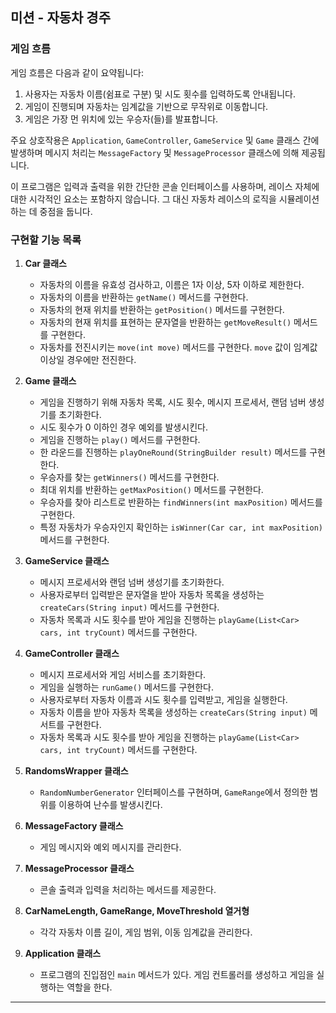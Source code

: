 미션 - 자동차 경주
---

### 게임 흐름

게임 흐름은 다음과 같이 요약됩니다:

1. 사용자는 자동차 이름(쉼표로 구분) 및 시도 횟수를 입력하도록 안내됩니다.
2. 게임이 진행되며 자동차는 임계값을 기반으로 무작위로 이동합니다.
3. 게임은 가장 먼 위치에 있는 우승자(들)를 발표합니다.

주요 상호작용은 `Application`, `GameController`, `GameService` 및 `Game` 클래스 간에 발생하며 메시지 처리는 `MessageFactory` 및 `MessageProcessor` 클래스에 의해 제공됩니다.

이 프로그램은 입력과 출력을 위한 간단한 콘솔 인터페이스를 사용하며, 레이스 자체에 대한 시각적인 요소는 포함하지 않습니다. 그 대신 자동차 레이스의 로직을 시뮬레이션하는 데 중점을 둡니다.

### 구현할 기능 목록

1. **Car 클래스**
    - 자동차의 이름을 유효성 검사하고, 이름은 1자 이상, 5자 이하로 제한한다.
    - 자동차의 이름을 반환하는 `getName()` 메서드를 구현한다.
    - 자동차의 현재 위치를 반환하는 `getPosition()` 메서드를 구현한다.
    - 자동차의 현재 위치를 표현하는 문자열을 반환하는 `getMoveResult()` 메서드를 구현한다.
    - 자동차를 전진시키는 `move(int move)` 메서드를 구현한다. `move` 값이 임계값 이상일 경우에만 전진한다.

2. **Game 클래스**
    - 게임을 진행하기 위해 자동차 목록, 시도 횟수, 메시지 프로세서, 랜덤 넘버 생성기를 초기화한다.
    - 시도 횟수가 0 이하인 경우 예외를 발생시킨다.
    - 게임을 진행하는 `play()` 메서드를 구현한다.
    - 한 라운드를 진행하는 `playOneRound(StringBuilder result)` 메서드를 구현한다.
    - 우승자를 찾는 `getWinners()` 메서드를 구현한다.
    - 최대 위치를 반환하는 `getMaxPosition()` 메서드를 구현한다.
    - 우승자를 찾아 리스트로 반환하는 `findWinners(int maxPosition)` 메서드를 구현한다.
    - 특정 자동차가 우승자인지 확인하는 `isWinner(Car car, int maxPosition)` 메서드를 구현한다.

3. **GameService 클래스**
    - 메시지 프로세서와 랜덤 넘버 생성기를 초기화한다.
    - 사용자로부터 입력받은 문자열을 받아 자동차 목록을 생성하는 `createCars(String input)` 메서드를 구현한다.
    - 자동차 목록과 시도 횟수를 받아 게임을 진행하는 `playGame(List<Car> cars, int tryCount)` 메서드를 구현한다.

4. **GameController 클래스**
    - 메시지 프로세서와 게임 서비스를 초기화한다.
    - 게임을 실행하는 `runGame()` 메서드를 구현한다.
    - 사용자로부터 자동차 이름과 시도 횟수를 입력받고, 게임을 실행한다.
    - 자동차 이름을 받아 자동차 목록을 생성하는 `createCars(String input)` 메서트를 구현한다.
    - 자동차 목록과 시도 횟수를 받아 게임을 진행하는 `playGame(List<Car> cars, int tryCount)` 메서드를 구현한다.

5. **RandomsWrapper 클래스**
    - `RandomNumberGenerator` 인터페이스를 구현하며, `GameRange`에서 정의한 범위를 이용하여 난수를 발생시킨다.

6. **MessageFactory 클래스**
    - 게임 메시지와 예외 메시지를 관리한다.

7. **MessageProcessor 클래스**
    - 콘솔 출력과 입력을 처리하는 메서드를 제공한다.

8. **CarNameLength, GameRange, MoveThreshold 열거형**
    - 각각 자동차 이름 길이, 게임 범위, 이동 임계값을 관리한다.

9. **Application 클래스**
    - 프로그램의 진입점인 `main` 메서드가 있다. 게임 컨트롤러를 생성하고 게임을 실행하는 역할을 한다.

---